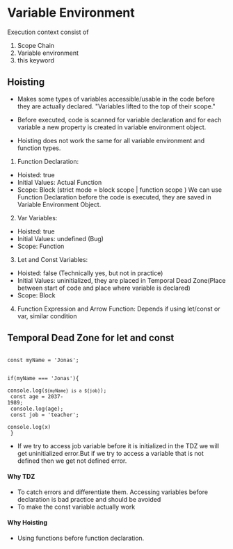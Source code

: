 # Variable Environment

Execution context consist of

1. Scope Chain
2. Variable environment
3. this keyword

## Hoisting

- Makes some types of variables accessible/usable in the code before they are actually declared.
  "Variables lifted to the top of their scope."

- Before executed, code is scanned for variable declaration and for each variable a new property is created in variable environment object.

- Hoisting does not work the same for all variable environment and function types.

1. Function Declaration:

- Hoisted: true
- Initial Values: Actual Function
- Scope: Block (strict mode = block scope | function scope )
  We can use Function Declaration before the code is executed, they are saved in Variable Environment Object.

2. Var Variables:

- Hoisted: true
- Initial Values: undefined (Bug)
- Scope: Function

3. Let and Const Variables:

- Hoisted: false (Technically yes, but not in practice)
- Initial Values: uninitialized, they are placed in Temporal Dead Zone(Place between start of code and place where variable is declared)
- Scope: Block

4. Function Expression and Arrow Function:
   Depends if using let/const or var, similar condition

## Temporal Dead Zone for let and const

<code>
const myName = 'Jonas';

if(myName === 'Jonas'){</br>
console.log(`${myName} is a ${job}`);</br>
const age = 2037- 1989;</br>
console.log(age);</br>
const job = 'teacher';</br>
console.log(x)</br>
}
</code>

- If we try to access job variable before it is initialized in the TDZ we will get uninitialized error.But if we try to access a variable that is not defined then we get not defined error.

#### Why TDZ

- To catch errors and differentiate them. Accessing variables before declaration is bad practice and should be avoided
- To make the const variable actually work

#### Why Hoisting

- Using functions before function declaration.
